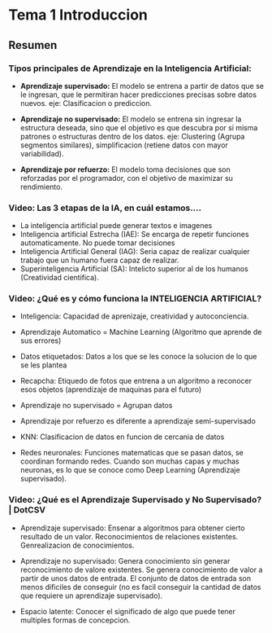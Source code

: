 # Tema 1 Introduccion
## Resumen 
### Tipos principales de Aprendizaje en la Inteligencia Artificial:
- **Aprendizaje supervisado:** El modelo se entrena a partir de datos que se le ingresan, que le permitiran hacer predicciones precisas sobre datos nuevos. eje: Clasificacion o prediccion.

- **Aprendizaje no supervisado:** El modelo se entrena sin ingresar la estructura deseada, sino que el objetivo es que descubra por si misma patrones o estructuras dentro de los datos. eje: Clustering (Agrupa segmentos similares), simplificacion (retiene datos con mayor variabilidad).

- **Aprendizaje por refuerzo:** El modelo toma decisiones que son reforzadas por el programador, con el objetivo de maximizar su rendimiento.

### Video: Las 3 etapas de la IA, en cuál estamos....

- La inteligencia artificial puede generar textos e imagenes
- Inteligencia artificial Estrecha (IAE): Se encarga de repetir funciones automaticamente. No puede tomar decisiones
- Inteligencia Artificial General (IAG): Seria capaz de realizar cualquier trabajo que un humano fuera capaz de realizar.
- Superinteligencia Artificial (SA): Intelicto superior al de los humanos (Creatividad cientifica).

### Video: ¿Qué es y cómo funciona la INTELIGENCIA ARTIFICIAL?

- Inteligencia: Capacidad de aprenizaje, creatividad y autoconciencia.
- Aprendizaje Automatico = Machine Learning (Algoritmo que aprende de sus errores)
- Datos etiquetados: Datos a los que se les conoce la solucion de lo que se les plantea
- Recapcha: Etiquedo de fotos que entrena a un algoritmo a reconocer esos objetos (aprendizaje de maquinas para el futuro)
- Aprendizaje no supervisado = Agrupan datos
- Aprendizaje por refuerzo es diferente a aprendizaje semi-supervisado
- KNN: Clasificacion de datos en funcion de cercania de datos

- Redes neuronales: Funciones matematicas que se pasan datos, se coordinan formando redes. Cuando son muchas capas y muchas neuronas, es lo que se conoce como Deep Learning (Aprendizaje supervisado).

### Video: ¿Qué es el Aprendizaje Supervisado y No Supervisado? | DotCSV

- Aprendizaje supervisado: Ensenar a algoritmos para obtener cierto resultado de un valor. Reconocimientos de relaciones existentes. Genrealizacion de conocimientos.

- Aprendizaje no supervisado: Genera conocimiento sin generar reconocimiento de valore existentes. Se genera conocimiento de valor a partir de unos datos de entrada. El conjunto de datos de entrada son menos dificiles de conseguir (no es facil conseguir la cantidad de datos que requiere un aprendizaje supervisado).

- Espacio latente: Conocer el significado de algo que puede tener multiples formas de concepcion.

